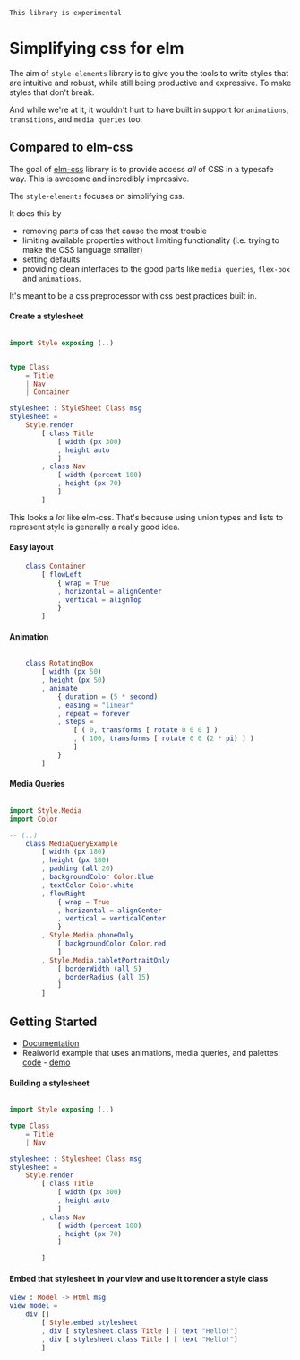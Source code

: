     This library is experimental

# Simplifying css for elm

The aim of `style-elements` library is to give you the tools to write styles that are intuitive and robust, while still being productive and expressive.  To make styles that don't break.

And while we're at it, it wouldn't hurt to have built in support for `animations`, `transitions`, and `media queries` too.

## Compared to elm-css

The goal of [elm-css](https://github.com/rtfeldman/elm-css/) library is to provide access _all_ of CSS in a typesafe way.  This is awesome and incredibly impressive.

The `style-elements` focuses on simplifying css.

It does this by 

 * removing parts of css that cause the most trouble
 * limiting available properties without limiting functionality (i.e. trying to make the CSS language smaller)
 * setting defaults
 * providing clean interfaces to the good parts like `media queries`, `flex-box` and `animations`.

It's meant to be a css preprocessor with css best practices built in.


#### Create a stylesheet

```elm

import Style exposing (..)


type Class 
    = Title
    | Nav
    | Container

stylesheet : StyleSheet Class msg
stylesheet =
    Style.render
        [ class Title
            [ width (px 300)
            , height auto
            ]
        , class Nav
            [ width (percent 100)
            , height (px 70)
            ]
        ]
```

This looks a _lot_ like elm-css.  That's because using union types and lists to represent style is generally a really good idea.

#### Easy layout

```elm
    class Container 
        [ flowLeft
            { wrap = True
            , horizontal = alignCenter
            , vertical = alignTop
            }
        ]
```

#### Animation

```elm

    class RotatingBox
        [ width (px 50)
        , height (px 50)
        , animate
            { duration = (5 * second)
            , easing = "linear"
            , repeat = forever
            , steps =
                [ ( 0, transforms [ rotate 0 0 0 ] )
                , ( 100, transforms [ rotate 0 0 (2 * pi) ] )
                ]
            }
        ]
```

#### Media Queries

```elm

import Style.Media
import Color

-- (..)
    class MediaQueryExample
        [ width (px 180)
        , height (px 180)
        , padding (all 20)
        , backgroundColor Color.blue
        , textColor Color.white
        , flowRight
            { wrap = True
            , horizontal = alignCenter
            , vertical = verticalCenter
            }
        , Style.Media.phoneOnly
            [ backgroundColor Color.red
            ]
        , Style.Media.tabletPortraitOnly
            [ borderWidth (all 5)
            , borderRadius (all 15)
            ]
        ]


```


## Getting Started

 * [Documentation](http://package.elm-lang.org/packages/mdgriffith/style-elements/latest)
 * Realworld example that uses animations, media queries, and palettes: [code](https://github.com/mdgriffith/elm-style-elements-complex-example) - [demo](https://mdgriffith.github.io/style-elements/realworld/)


#### Building a stylesheet

```elm

import Style exposing (..)

type Class 
    = Title
    | Nav

stylesheet : Stylesheet Class msg
stylesheet =
    Style.render
        [ class Title
            [ width (px 300)
            , height auto
            ]
        , class Nav
            [ width (percent 100)
            , height (px 70)
            ]

        ]

```

#### Embed that stylesheet in your view and use it to render a style class

```elm
view : Model -> Html msg
view model =
    div []
        [ Style.embed stylesheet
        , div [ stylesheet.class Title ] [ text "Hello!"]
        , div [ stylesheet.class Title ] [ text "Hello!"]
        ]
```




